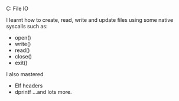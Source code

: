 C: File IO

I learnt how to create, read, write and update files using some native syscalls such as:
- open()
- write()
- read()
- close()
- exit()

I also mastered
- Elf headers
- dprintf
...and lots more.
